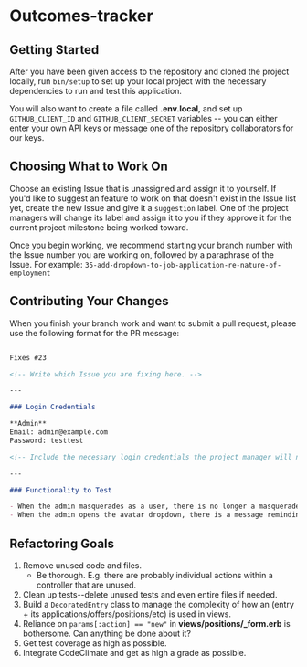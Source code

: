 # Outcomes-tracker

## Getting Started

After you have been given access to the repository and cloned the project locally, run `bin/setup` to set up your local project with the necessary dependencies to run and test this application.

You will also want to create a file called **.env.local**, and set up `GITHUB_CLIENT_ID` and `GITHUB_CLIENT_SECRET` variables -- you can either enter your own API keys or message one of the repository collaborators for our keys.

## Choosing What to Work On

Choose an existing Issue that is unassigned and assign it to yourself. If you'd like to suggest an feature to work on that doesn't exist in the Issue list yet, create the new Issue and give it a `suggestion` label. One of the project managers will change its label and assign it to you if they approve it for the current project milestone being worked toward. 

Once you begin working, we recommend starting your branch number with the Issue number you are working on, followed by a paraphrase of the Issue. For example:
`35-add-dropdown-to-job-application-re-nature-of-employment`

## Contributing Your Changes

When you finish your branch work and want to submit a pull request, please use the following format for the PR message:

```md

Fixes #23 

<!-- Write which Issue you are fixing here. -->

---

### Login Credentials

**Admin**
Email: admin@example.com
Password: testtest

<!-- Include the necessary login credentials the project manager will need to test functionality. -->

---

### Functionality to Test

- When the admin masquerades as a user, there is no longer a masquerade bar below the navigation bar because it was obscuring content. Instead, there is an unobtrusive masquerade icon next to the avatar.
- When the admin opens the avatar dropdown, there is a message reminding them that they are masquerading as a user and a link to return to their own account.
```

## Refactoring Goals

1. Remove unused code and files.
    - Be thorough. E.g. there are probably individual actions within a controller that are unused.
2. Clean up tests--delete unused tests and even entire files if needed.
3. Build a `DecoratedEntry` class to manage the complexity of how an (entry + its applications/offers/positions/etc) is used in views.
4. Reliance on `params[:action] == "new"` in **views/positions/_form.erb** is bothersome. Can anything be done about it?
5. Get test coverage as high as possible.
6. Integrate CodeClimate and get as high a grade as possible.
